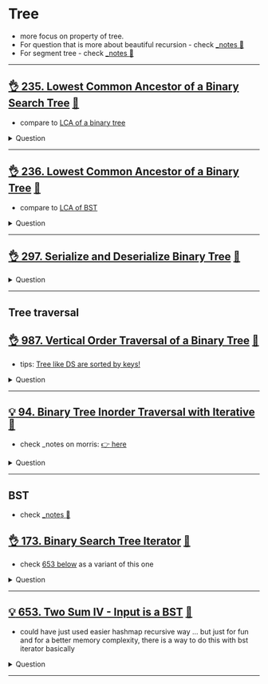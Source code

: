 # Tree

- more focus on property of tree.
- For question that is more about beautiful recursion - check [_notes :notebook:](../recursion/README.md)
- For segment tree - check [_notes :notebook:](../range_query/segment_tree/README.md)

------------------------------------------------------------------------------

## [:ok_hand: 235. Lowest Common Ancestor of a Binary Search Tree](https://leetcode.com/problems/lowest-common-ancestor-of-a-binary-search-tree/) [:dart:](lca_of_bst.h)

- compare to [LCA of a binary tree](#ok_hand-236-lowest-common-ancestor-of-a-binary-tree-dart)

<details><summary markdown="span">Question</summary>

```markdown
Given a binary search tree (BST),
find the lowest common ancestor (LCA) node of two given nodes in the BST.
```

</details>

------------------------------------------------------------------------------

## [:ok_hand: 236. Lowest Common Ancestor of a Binary Tree](https://leetcode.com/problems/lowest-common-ancestor-of-a-binary-tree/) [:dart:](lca_of_bt.h)

- compare to [LCA of BST](#ok_hand-235-lowest-common-ancestor-of-a-binary-search-tree-dart)

<details><summary markdown="span">Question</summary>

```markdown
Given a binary tree,
find the lowest common ancestor (LCA) of two given nodes in the tree.
```

</details>

------------------------------------------------------------------------------

## [:ok_hand: 297. Serialize and Deserialize Binary Tree](https://leetcode.com/problems/serialize-and-deserialize-binary-tree/) [:dart:](de_serialize_binary_tree.h)

<details><summary markdown="span">Question</summary>

```markdown
Serialize and deserialize a binary tree.
```

</details>

------------------------------------------------------------------------------

## Tree traversal

## [:ok_hand: 987. Vertical Order Traversal of a Binary Tree](https://leetcode.com/problems/vertical-order-traversal-of-a-binary-tree//) [:dart:](vertical_order_traversal.h)

- tips: [Tree like DS are sorted by keys!](../_notes/data_structures.md#tree-like-ds-are-sorted-by-keys-map-set-multimap-multiset)

<details><summary markdown="span">Question</summary>

```markdown
Given the root of a binary tree, calculate the vertical order traversal of the binary tree.
- If two nodes are in the same row and column, the order should be from left to right.
       3
    1     4     --> 2, 3' are actually at the same column as root 3.
  0   2  3'  7
  --> Output should be: [[0],[1],[3,2,3],[4],[7]]
```

</details>

------------------------------------------------------------------------------

## [:bulb: 94. Binary Tree Inorder Traversal with Iterative](https://leetcode.com/problems/binary-tree-inorder-traversal/) [:dart:](inorder_morris.h)

- check _notes on morris: [:point_right: here](../_notes/algorithms.md#morris-traversal)

<details><summary markdown="span">Question</summary>

```markdown
Given the root of a binary tree, return the inorder traversal of its nodes' values.
```

</details>

------------------------------------------------------------------------------

## BST

- check [_notes :notebook:](../_notes/data_structures.md#bst)

## [:ok_hand: 173. Binary Search Tree Iterator](https://leetcode.com/problems/binary-search-tree-iterator) [:dart:](bst_iterator.h)

- check [653 below](#💡-653-two-sum-iv---input-is-a-bst-🎯) as a variant of this one

<details><summary markdown="span">Question</summary>

```markdown
Implement the BSTIterator class that represents an iterator over the
in-order traversal of a binary search tree (BST):
- `BSTIterator(TreeNode root)`
  - Initializes an object of the BSTIterator class.
  - The root of the BST is given as part of the constructor.
  - The pointer should be initialized to a non-existent number smaller than any element in the BST.
  - Notice that by initializing the pointer to a non-existent smallest number, the first call to `next()` will return the smallest element in the BST.
- `boolean hasNext()`
  - Returns true if there exists a number in the traversal to the right of the pointer, otherwise returns false.
- `int next()`
  - Moves the pointer to the right, then returns the number at the pointer.


- You may assume that `next()` calls will always be valid. That is, there will be at least a next number in the in-order traversal when `next()` is called.
```

</details>

------------------------------------------------------------------------------

## [:bulb: 653. Two Sum IV - Input is a BST](https://leetcode.com/problems/two-sum-iv-input-is-a-bst/) [:dart:](two_sum_iv_with_bst.h)

- could have just used easier hashmap recursive way ... but just for fun and for a better memory complexity, there is a way to do this with bst iterator basically

<details><summary markdown="span">Question</summary>

```markdown
Given the root of a Binary Search Tree and a target number k, return true if there exist two elements in the BST such that their sum is equal to the given target.
```

</details>

------------------------------------------------------------------------------
